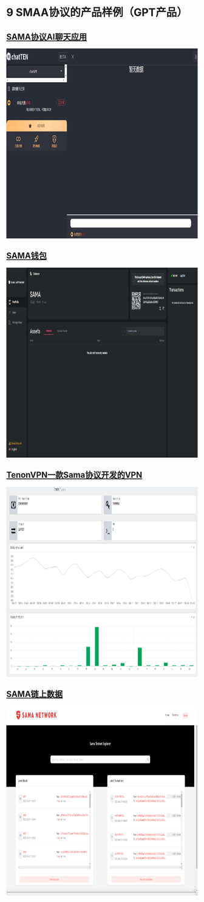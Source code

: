 # 9 SMAA协议的产品样例（GPT产品）
## [SAMA协议AI聊天应用](http://scan.sama.network/) <br>
<img src="AI%E8%81%8A%E5%A4%A9%E5%B7%A5%E5%85%B7.png" width = "900" height = "500" alt="图片名称1" align =center /><br>

## [SAMA钱包](https://wallet.sama.network/)<br>
<img src="SAMA%E9%92%B1%E5%8C%85.png" width = "900" height = "500" alt="图片名称1" align =center /><br>

## [TenonVPN一款Sama协议开发的VPN]() <br>
<img src="TenonVPN.png" width = "900" height = "500" alt="图片名称1" align =center /><br>

## [SAMA链上数据](http://scan.sama.network/) <br>
<img src="SAMA%E9%93%BE%E4%B8%8A%E6%95%B0%E6%8D%AE.png" width = "900" height = "500" alt="图片名称1" align =center /><br>


